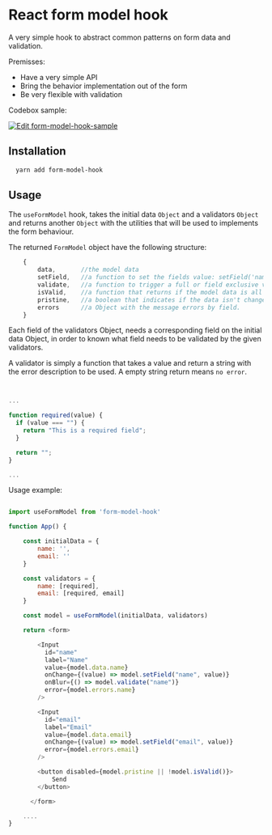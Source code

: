 
# React form model hook

A very simple hook to abstract common patterns on form data and validation.

Premisses:

 - Have a very simple API
 - Bring the behavior implementation out of the form
 - Be very flexible with validation

Codebox sample:


[![Edit form-model-hook-sample](https://codesandbox.io/static/img/play-codesandbox.svg)](https://codesandbox.io/s/form-model-hook-sample-forked-dvbdrk?fontsize=14&hidenavigation=1&theme=dark)


## Installation


```bash
  yarn add form-model-hook
```
    
## Usage

The `useFormModel` hook, takes the initial data `Object` and a validators `Object` and returns
another `Object` with the utilities that will be used to implements the form behaviour.

The returned `FormModel` object have the following structure:

```javascript
    {
        data,       //the model data
        setField,   //a function to set the fields value: setField('name', value)
        validate,   //a function to trigger a full or field exclusive validation
        isValid,    //a function that returns if the model data is all valid
        pristine,   //a boolean that indicates if the data isn't changed yet
        errors      //a Object with the message errors by field.
    }
```

Each field of the validators Object, needs a corresponding field on the initial data Object, 
in order to known what field needs to be validated by the given validators.

A validator is simply a function that takes a value and return a string with the 
error description to be used. A empty string return means `no error`.


```javascript


...

function required(value) {
  if (value === "") {
    return "This is a required field";
  }

  return "";
}

...
```

Usage example:

```javascript

import useFormModel from 'form-model-hook'

function App() {

    const initialData = {
        name: '',
        email: ''
    }

    const validators = {
        name: [required],
        email: [required, email]
    }

    const model = useFormModel(initialData, validators)

    return <form>

        <Input
          id="name"
          label="Name"
          value={model.data.name}
          onChange={(value) => model.setField("name", value)}
          onBlur={() => model.validate("name")}
          error={model.errors.name}
        />

        <Input
          id="email"
          label="Email"
          value={model.data.email}
          onChange={(value) => model.setField("email", value)}
          error={model.errors.email}
        />

        <button disabled={model.pristine || !model.isValid()}>
            Send
        </button>

      </form>

    ....
}
```

